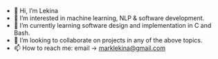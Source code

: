 - 👋 Hi, I’m Lekina
- 👀 I’m interested in machine learning, NLP & software development.
- 🌱 I’m currently learning software design and implementation in C and Bash.
- 💞️ I’m looking to collaborate on projects in any of the above topics.
- 📫 How to reach me: email -> marklekina@gmail.com

<!---
marklekina/marklekina is a ✨ special ✨ repository because its `README.md` (this file) appears on your GitHub profile.
You can click the Preview link to take a look at your changes.
--->
